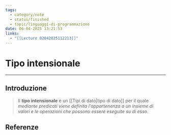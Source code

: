 ```yaml
---
tags:
  - category/note
  - status/finished
  - topic/linguaggi-di-programmazione
date: 06-04-2025 13:21:53
links:
  - "[[Lecture 02042025112213]]"
---
```

# Tipo intensionale
---
## Introduzione
> Il **tipo intensionale** è un [[Tipi di dato|tipo di dato]] per il quale _mediante predicati viene definita l'appartenenza a un insieme di valori e le operazioni che possono essere eseguite su di esso_.

## Referenze